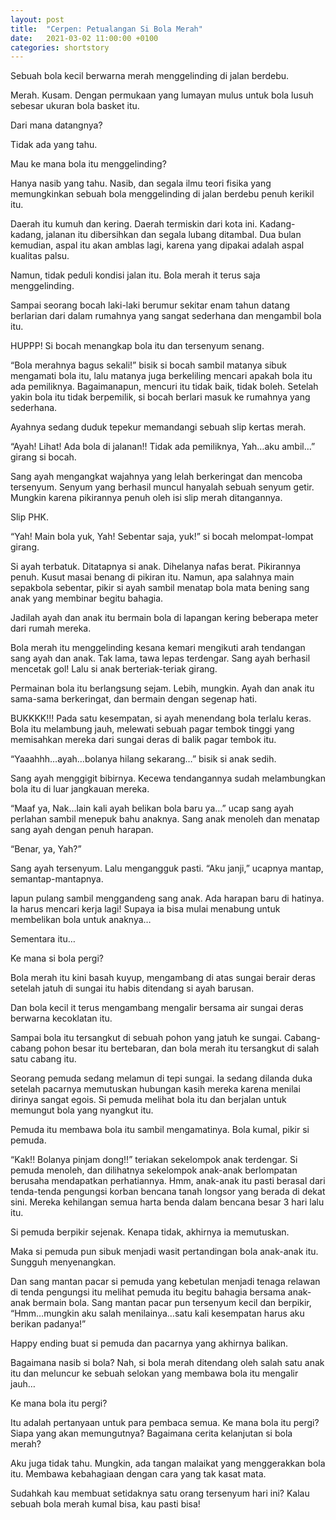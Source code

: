 ```yaml
---
layout: post
title:  "Cerpen: Petualangan Si Bola Merah"
date:   2021-03-02 11:00:00 +0100
categories: shortstory
---
```


Sebuah bola kecil berwarna merah menggelinding di jalan berdebu.

Merah. Kusam. Dengan permukaan yang lumayan mulus untuk bola lusuh sebesar ukuran bola basket itu.

Dari mana datangnya?

Tidak ada yang tahu.

Mau ke mana bola itu menggelinding?

Hanya nasib yang tahu. Nasib, dan segala ilmu teori fisika yang memungkinkan sebuah bola menggelinding di jalan berdebu penuh kerikil itu.

Daerah itu kumuh dan kering. Daerah termiskin dari kota ini. Kadang-kadang, jalanan itu dibersihkan dan segala lubang ditambal. Dua bulan kemudian, aspal itu akan amblas lagi, karena yang dipakai adalah aspal kualitas palsu.

Namun, tidak peduli kondisi jalan itu. Bola merah it terus saja menggelinding.

Sampai seorang bocah laki-laki berumur sekitar enam tahun datang berlarian dari dalam rumahnya yang sangat sederhana dan mengambil bola itu.

HUPPP! Si bocah menangkap bola itu dan tersenyum senang. 

“Bola merahnya bagus sekali!” bisik si bocah sambil matanya sibuk mengamati bola itu, lalu matanya juga berkeliling mencari apakah bola itu ada pemiliknya. Bagaimanapun, mencuri itu tidak baik, tidak boleh. Setelah yakin bola itu tidak berpemilik, si bocah berlari masuk ke rumahnya yang sederhana.

Ayahnya sedang duduk tepekur memandangi sebuah slip kertas merah. 

“Ayah! Lihat! Ada bola di jalanan!! Tidak ada pemiliknya, Yah…aku ambil…” girang si bocah.

Sang ayah mengangkat wajahnya yang lelah berkeringat dan mencoba tersenyum. Senyum yang berhasil muncul hanyalah sebuah senyum getir. Mungkin karena pikirannya penuh oleh isi slip merah ditangannya. 

Slip PHK.

“Yah! Main bola yuk, Yah! Sebentar saja, yuk!” si bocah melompat-lompat girang.

Si ayah terbatuk. Ditatapnya si anak. Dihelanya nafas berat. Pikirannya penuh. Kusut masai benang di pikiran itu. Namun, apa salahnya main sepakbola sebentar, pikir si ayah sambil menatap bola mata bening sang anak yang membinar begitu bahagia.

Jadilah ayah dan anak itu bermain bola di lapangan kering beberapa meter dari rumah mereka. 

Bola merah itu menggelinding kesana kemari mengikuti arah tendangan sang ayah dan anak. Tak lama, tawa lepas terdengar. Sang ayah berhasil mencetak gol! Lalu si anak berteriak-teriak girang.

Permainan bola itu berlangsung sejam. Lebih, mungkin. Ayah dan anak itu sama-sama berkeringat, dan bermain dengan segenap hati.

BUKKKK!!! Pada satu kesempatan, si ayah menendang bola terlalu keras. Bola itu melambung jauh, melewati sebuah pagar tembok tinggi yang memisahkan mereka dari sungai deras di balik pagar tembok itu.

“Yaaahhh…ayah…bolanya hilang sekarang…” bisik si anak sedih.

Sang ayah menggigit bibirnya. Kecewa tendangannya sudah melambungkan bola itu di luar jangkauan mereka.

“Maaf ya, Nak…lain kali ayah belikan bola baru ya…” ucap sang ayah perlahan sambil menepuk bahu anaknya. Sang anak menoleh dan menatap sang ayah dengan penuh harapan. 

“Benar, ya, Yah?”

Sang ayah tersenyum. Lalu mengangguk pasti. “Aku janji,” ucapnya mantap, semantap-mantapnya.

Iapun pulang sambil menggandeng sang anak. Ada harapan baru di hatinya. Ia harus mencari kerja lagi! Supaya ia bisa mulai menabung untuk membelikan bola untuk anaknya…

Sementara itu…

Ke mana si bola pergi?

Bola merah itu kini basah kuyup, mengambang di atas sungai berair deras setelah jatuh di sungai itu habis ditendang si ayah barusan.

Dan bola kecil it terus mengambang mengalir bersama air sungai deras berwarna kecoklatan itu.

Sampai bola itu tersangkut di sebuah pohon yang jatuh ke sungai. Cabang-cabang pohon besar itu bertebaran, dan bola merah itu tersangkut di salah satu cabang itu.

Seorang pemuda sedang melamun di tepi sungai. Ia sedang dilanda duka setelah pacarnya memutuskan hubungan kasih mereka karena menilai dirinya sangat egois. Si pemuda melihat bola itu dan berjalan untuk memungut bola yang nyangkut itu.

Pemuda itu membawa bola itu sambil mengamatinya. Bola kumal, pikir si pemuda.

“Kak!! Bolanya pinjam dong!!” teriakan sekelompok anak terdengar. Si pemuda menoleh, dan dilihatnya sekelompok anak-anak berlompatan berusaha mendapatkan perhatiannya. Hmm, anak-anak itu pasti berasal dari tenda-tenda pengungsi korban bencana tanah longsor yang berada di dekat sini. Mereka kehilangan semua harta benda dalam bencana besar 3 hari lalu itu.

Si pemuda berpikir sejenak. Kenapa tidak, akhirnya ia memutuskan. 

Maka si pemuda pun sibuk menjadi wasit pertandingan bola anak-anak itu. Sungguh menyenangkan.

Dan sang mantan pacar si pemuda yang kebetulan menjadi tenaga relawan di tenda pengungsi itu melihat pemuda itu begitu bahagia bersama anak-anak bermain bola. Sang mantan pacar pun tersenyum kecil dan berpikir, “Hmm…mungkin aku salah menilainya…satu kali kesempatan harus aku berikan padanya!”

Happy ending buat si pemuda dan pacarnya yang akhirnya balikan.

Bagaimana nasib si bola? Nah, si bola merah ditendang oleh salah satu anak itu dan meluncur ke sebuah selokan yang membawa bola itu mengalir jauh…

Ke mana bola itu pergi? 

Itu adalah pertanyaan untuk para pembaca semua. Ke mana bola itu pergi? Siapa yang akan memungutnya? Bagaimana cerita kelanjutan si bola merah?

Aku juga tidak tahu. Mungkin, ada tangan malaikat yang menggerakkan bola itu. Membawa kebahagiaan dengan cara yang tak kasat mata. 

Sudahkah kau membuat setidaknya satu orang tersenyum hari ini? Kalau sebuah bola merah kumal bisa, kau pasti bisa!




